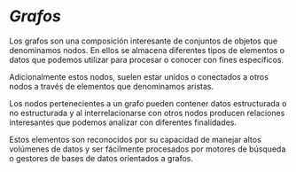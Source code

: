# *Grafos*

Los grafos son una composición interesante de conjuntos de objetos que denominamos nodos. En ellos se almacena diferentes tipos de elementos o datos que podemos utilizar para procesar o conocer con fines específicos.

Adicionalmente estos nodos, suelen estar unidos o conectados a otros nodos a través de elementos que denominamos aristas.

Los nodos pertenecientes a un grafo pueden contener datos estructurada o no estructurada y al interrelacionarse con otros nodos producen relaciones interesantes que podemos analizar con diferentes finalidades.

Estos elementos son reconocidos por su capacidad de manejar altos volúmenes de datos y ser fácilmente procesados por motores de búsqueda o gestores de bases de datos orientados a grafos.
